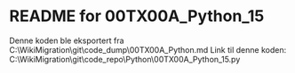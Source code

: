 # README for 00TX00A_Python_15
Denne koden ble eksportert fra C:\WikiMigration\git\code_dump\00TX00A_Python.md
Link til denne koden: C:\WikiMigration\git\code_repo\Python\00TX00A_Python_15.py
